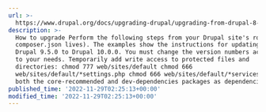 ```yaml
---
url: >-
  https://www.drupal.org/docs/upgrading-drupal/upgrading-from-drupal-8-or-later/upgrading-a-composer-based-site
description: >-
  How to upgrade Perform the following steps from your Drupal site's root (where
  composer.json lives). The examples show the instructions for updating from
  Drupal 9.5.0 to Drupal 10.0.0. You must change the version numbers according
  to your needs. Temporarily add write access to protected files and
  directories: chmod 777 web/sites/default chmod 666
  web/sites/default/*settings.php chmod 666 web/sites/default/*services.yml Get
  both the core-recommended and dev-dependencies packages as dependencies.
published_time: '2022-11-29T02:25:13+00:00'
modified_time: '2022-11-29T02:25:13+00:00'
---
```

